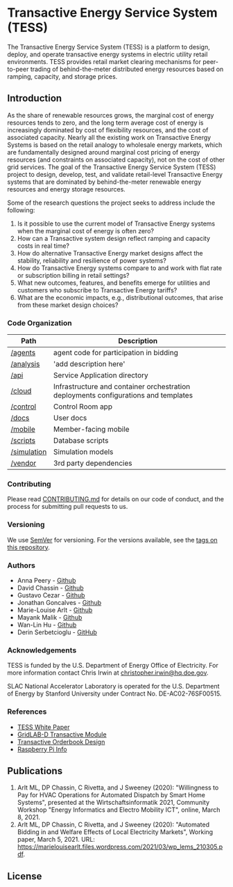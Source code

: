 # Transactive Energy Service System (TESS)

The Transactive Energy Service System (TESS) is a platform to design, deploy, and operate transactive energy systems in electric utility retail environments. TESS provides retail market clearing mechanisms for peer-to-peer trading of behind-the-meter distributed energy resources based on ramping, capacity, and storage prices.

## Introduction
As the share of renewable resources grows, the marginal cost of energy resources tends to zero, and the long term average cost of energy is increasingly dominated by cost of flexibility resources, and the cost of associated capacity.  Nearly all the existing work on Transactive Energy Systems is based on the retail analogy to wholesale energy markets, which are fundamentally designed around marginal cost pricing of energy resources (and constraints on associated capacity), not on the cost of other grid services.  The goal of the Transactive Energy Service System (TESS) project to design, develop, test, and validate retail-level Transactive Energy systems that are dominated by behind-the-meter renewable energy resources and energy storage resources.  

Some of the research questions the project seeks to address include the following:
1. Is it possible to use the current model of Transactive Energy systems when the marginal cost of energy is often zero?
2. How can a Transactive system design reflect ramping and capacity costs in real time?
3. How do alternative Transactive Energy market designs affect the stability, reliability and resilience of power systems?
4. How do Transactive Energy systems compare to and work with flat rate or subscription billing in retail settings?
5. What new outcomes, features, and benefits emerge for utilities and customers who subscribe to Transactive Energy tariffs?
6. What are the economic impacts, e.g., distributional outcomes, that arise from these market design choices?

### Code Organization
|Path          | Description                                                  |
---------------|---------------------------------------------------------------
|[/agents](../master/agents)         | agent code for participation in bidding|
|[/analysis](../master/analysis)     | 'add description here'            |
|[/api](../master/api)               | Service Application directory     |
|[/cloud](../master/cloud)           | Infrastructure and container orchestration deployments configurations and templates                   |
|[/control](../master/control)       | Control Room app                  |
|[/docs](../master/docs)             | User docs                         |
|[/mobile](../master/mobile)         | Member-facing mobile              |
|[/scripts](../master/scripts)       | Database scripts                  |
|[/simulation](../master/simulation) | Simulation models                 |
|[/vendor](../master/vendor)         | 3rd party dependencies            |

### Contributing

Please read [CONTRIBUTING.md](../docs/CONTRIBUTING.md) for details on our code of conduct, and the process for submitting pull requests to us.

### Versioning

We use [SemVer](https://semver.org/) for versioning. For the versions available, see the [tags on this repository](https://github.com/slacgismo/TESS/tags).

### Authors
* Anna Peery - [Github](https://github.com/avpeery)
* David Chassin - [Github](https://github.com/dchassin)
* Gustavo Cezar - [Github](https://github.com/gcezar)
* Jonathan Goncalves - [Github](https://github.com/jongoncalves)
* Marie-Louise Arlt - [Github](https://github.com/mlamlamla)
* Mayank Malik - [Github](https://github.com/malikmayank)
* Wan-Lin Hu - [Github](https://github.com/honeymilktea)
* Derin Serbetcioglu - [GitHub](https://github.com/derins)

### Acknowledgements

TESS is funded by the U.S. Department of Energy Office of Electricity. For more information contact Chris Irwin at christopher.irwin@hq.doe.gov.

SLAC National Accelerator Laboratory is operated for the U.S. Department of Energy by Stanford University under Contract No. DE-AC02-76SF00515.

### References

* [TESS White Paper](https://s3.us-east-2.amazonaws.com/tess.slacgismo.org/Chassin+et+al%2C+TESS+White+Paper+(2019).pdf)
* [GridLAB-D Transactive Module](https://github.com/slacgismo/gridlabd/pull/430)
* [Transactive Orderbook Design](https://github.com/slacgismo/gridlabd/blob/transactive_orderbook/transactive/Transactive%20Orderbook.ipynb)
* [Raspberry Pi Info](https://github.com/slacgismo/TESS/tree/master/edge_devices/README.md)

## Publications

1. Arlt ML, DP Chassin, C Rivetta, and J Sweeney (2020): "Willingness to Pay for HVAC Operations for Automated Dispatch by Smart Home Systems", presented at the Wirtschaftsinformatik 2021, Community Workshop "Energy Informatics and Electro Mobility ICT", online, March 8, 2021.
1. Arlt ML, DP Chassin, C Rivetta, and J Sweeney (2020): "Automated Bidding in and Welfare Effects of Local Electricity Markets", Working paper, March 5, 2021. URL: https://marielouisearlt.files.wordpress.com/2021/03/wp_lems_210305.pdf.

## License
